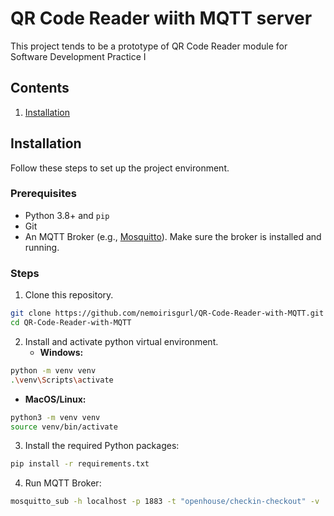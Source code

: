 # QR Code Reader wiith MQTT server
This project tends to be a prototype of QR Code Reader module for Software Development Practice I
## Contents
1. [Installation](#installation)

## Installation
Follow these steps to set up the project environment.

### Prerequisites
* Python 3.8+ and `pip`
* Git
* An MQTT Broker (e.g., [Mosquitto](https://mosquitto.org/download/)). Make sure the broker is installed and running.

### Steps
1. Clone this repository.
```bash
git clone https://github.com/nemoirisgurl/QR-Code-Reader-with-MQTT.git
cd QR-Code-Reader-with-MQTT
```
2. Install and activate python virtual environment.
   * **Windows:**
```bash
python -m venv venv
.\venv\Scripts\activate
```
   * **MacOS/Linux:**
```bash
python3 -m venv venv
source venv/bin/activate
```

3.  Install the required Python packages:
```bash
pip install -r requirements.txt
```

4. Run MQTT Broker:
```bash
mosquitto_sub -h localhost -p 1883 -t "openhouse/checkin-checkout" -v
```
